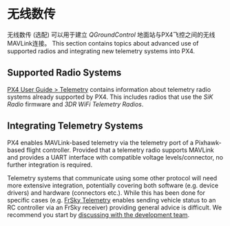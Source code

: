 # 无线数传

无线数传 (选配) 可以用于建立 *QGroundControl* 地面站与PX4飞控之间的无线MAVLink连接。 This section contains topics about advanced use of supported radios and integrating new telemetry systems into PX4.

## Supported Radio Systems

[PX4 User Guide > Telemetry](http://docs.px4.io/en/telemetry/) contains information about telemetry radio systems already supported by PX4. This includes radios that use the *SiK Radio* firmware and *3DR WiFi Telemetry Radios*.

## Integrating Telemetry Systems

PX4 enables MAVLink-based telemetry via the telemetry port of a Pixhawk-based flight controller. Provided that a telemetry radio supports MAVLink and provides a UART interface with compatible voltage levels/connector, no further integration is required.

Telemetry systems that communicate using some other protocol will need more extensive integration, potentially covering both software (e.g. device drivers) and hardware (connectors etc.). While this has been done for specific cases (e.g. [FrSky Telemetry](https://docs.px4.io/en/peripherals/frsky_telemetry.html) enables sending vehicle status to an RC controller via an FrSky receiver) providing general advice is difficult. We recommend you start by [discussing with the development team](../README.md#support).